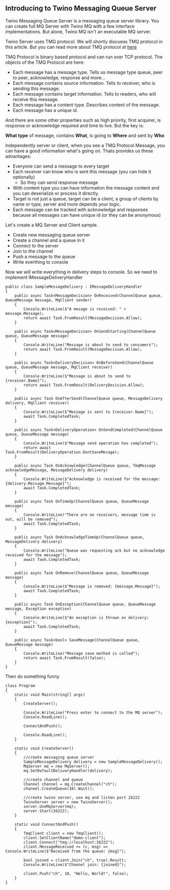 ## Introducing to Twino Messaging Queue Server

Twino Messaging Queue Server is a messaging queue server library.
You can create full MQ Server with Twino MQ with a few interface implementations.
But alone, Twino MQ isn't an executable MQ server.

Twino Server uses TMQ protocol.
We will shortly discuess TMQ protocol in this article.
But you can read more about TMQ protocol at [here](https://github.com/mhelvacikoylu/twino/blob/v2/docs/mq/TMQ%20Protocol.MD)

TMQ Protocol is binary based protocol and can run over TCP protocol.
The objects of the TMQ Protocol are here:
* Each message has a message type. Tells us message type queue, peer to peer, acknowledge, response and more...
* Each message contains source information. Tells to receiver, who is sending this message.
* Each message contains target information. Tells to readers, who will receive this message.
* Each message has a content type. Describes content of the message.
* Each message has a unique id.

And there are some other properties such as high priority, first acquirer, is response or acknowledge required and time to live.
But the key is:

**What type** of message, contains **What**, is going to **Where** and sent by **Who**

Independently server or client, when you see a TMQ Protocol Message, you can have a good information what's going on.
Thats provides us these advantages:

* Everyone can send a message to every target
* Each receiver can know who is sent this message (you can hide it optionally)
  * So they can send response message
* With content type you can have information the message content and you can deserialize or process it directly.
* Target is not just a queue, target can be a client, a group of clients by name or type, server and more depends your logic.
* Each message can be tracked with acknowledge and responses because all messages can have unique id (or they can be anonymous)

Let's create a MQ Server and Client sample.
* Create new messaging queue server
* Create a channel and a queue in it
* Connect to the server
* Join to the channel
* Push a message to the queue
* Write everthing to console

Now we will write everything in delivery steps to console. So we need to implement IMessageDeliveryHandler

    public class SampleMessageDelivery : IMessageDeliveryHandler
    {
        public async Task<MessageDecision> OnReceived(ChannelQueue queue, QueueMessage message, MqClient sender)
        {
            Console.WriteLine($"A mesage is received: " + message.Message);
            return await Task.FromResult(MessageDecision.Allow);
        }

        public async Task<MessageDecision> OnSendStarting(ChannelQueue queue, QueueMessage message)
        {
            Console.WriteLine("Message is about to send to consumers");
            return await Task.FromResult(MessageDecision.Allow);
        }

        public async Task<DeliveryDecision> OnBeforeSend(ChannelQueue queue, QueueMessage message, MqClient receiver)
        {
            Console.WriteLine($"Message is about to send to {receiver.Name}");
            return await Task.FromResult(DeliveryDecision.Allow);
        }

        public async Task OnAfterSend(ChannelQueue queue, MessageDelivery delivery, MqClient receiver)
        {
            Console.WriteLine($"Message is sent to {receiver.Name}");
            await Task.CompletedTask;
        }

        public async Task<DeliveryOperation> OnSendCompleted(ChannelQueue queue, QueueMessage message)
        {
            Console.WriteLine($"Message send operation has completed");
            return await Task.FromResult(DeliveryOperation.DontSaveMesage);
        }

        public async Task OnAcknowledge(ChannelQueue queue, TmqMessage acknowledgeMessage, MessageDelivery delivery)
        {
            Console.WriteLine($"Acknowledge is received for the message: {delivery.Message.Message}");
            await Task.CompletedTask;
        }

        public async Task OnTimeUp(ChannelQueue queue, QueueMessage message)
        {
            Console.WriteLine("There are no receivers, message time is out, will be removed");
            await Task.CompletedTask;
        }

        public async Task OnAcknowledgeTimeUp(ChannelQueue queue, MessageDelivery delivery)
        {
            Console.WriteLine("Queue was requesting ack but no acknowledge received for the message");
            await Task.CompletedTask;
        }

        public async Task OnRemove(ChannelQueue queue, QueueMessage message)
        {
            Console.WriteLine($"Message is removed: {message.Message}");
            await Task.CompletedTask;
        }

        public async Task OnException(ChannelQueue queue, QueueMessage message, Exception exception)
        {
            Console.WriteLine($"An exception is thrown on delivery: {exception}");
            await Task.CompletedTask;
        }

        public async Task<bool> SaveMessage(ChannelQueue queue, QueueMessage message)
        {
            Console.WriteLine("Message save method is called");
            return await Task.FromResult(false);
        }
    }
    
Then do something funny

    class Program
    {
        static void Main(string[] args)
        {
            CreateServer();
            
            Console.WriteLine("Press enter to connect to the MQ server");
            Console.ReadLine();

            ConnectAndPush();

            Console.ReadLine();
        }

        static void CreateServer()
        {
            //create messaging queue server
            SampleMessageDelivery delivery = new SampleMessageDelivery();
            MqServer mq = new MqServer();
            mq.SetDefaultDeliveryHandler(delivery);

            //create channel and queue
            Channel channel = mq.CreateChannel("ch");
            channel.CreateQueue(10).Wait();

            //create twino server, use mq and listen port 26222
            TwinoServer server = new TwinoServer();
            server.UseMqServer(mq);
            server.Start(26222);
        }

        static void ConnectAndPush()
        {
            TmqClient client = new TmqClient();
            client.SetClientName("demo-client");
            client.Connect("tmq://localhost:26222");
            client.MessageReceived += (c, msg) => Console.WriteLine($"Received from the queue: {msg}");

            bool joined = client.Join("ch", true).Result;
            Console.WriteLine($"Channel join: {joined}");

            client.Push("ch", 10, "Hello, World!", false);
        }
    }

